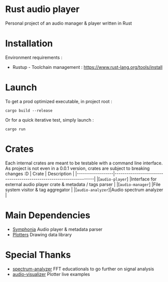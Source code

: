 # Rust audio player

Personal project of an audio manager & player written in Rust


# Installation
Environment requirements :

 - Rustup - Toolchain management : https://www.rust-lang.org/tools/install

# Launch
To get a prod optimized executable, in project root :

    cargo build --release

Or for a quick iterative test, simply launch :

    cargo run
    
# Crates
Each internal crates are meant to be testable with a command line interface.
As project is not even in a 0.0.1 version, crates are subject to breaking changes :D
|        Crate     |                                  Description                       |
|------------------|--------------------------------------------------------------------|
|[`audio-player`]  |Interface for external audio player crate & metadata / tags parser  |
|[`audio-manager`] |File system visitor & tag aggregator                                |
|[`audio-analyzer`]|Audio spectrum analyzer                                             |


# Main Dependencies

 - [Symphonia](https://github.com/pdeljanov/Symphonia) Audio player & metadata parser
 - [Plotters](https://github.com/plotters-rs/plotters) Drawing data library

# Special Thanks

 - [spectrum-analyzer](https://github.com/phip1611/spectrum-analyzer) FFT educationals to go further on signal analysis
 - [audio-visualizer](https://github.com/phip1611/audio-visualizer) Plotter live examples